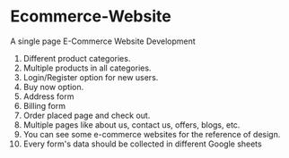 # Ecommerce-Website
A single page E-Commerce Website Development
1. Different product categories.
2. Multiple products in all categories.
3. Login/Register option for new users.
4. Buy now option.
5. Address form
6. Billing form
7. Order placed page and check out.
8. Multiple pages like about us, contact us, offers, blogs, etc.
9. You can see some e-commerce websites for the reference of design.
10. Every form's data should be collected in different Google sheets
